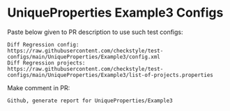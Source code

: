 # UniqueProperties Example3 Configs
Paste below given to PR description to use such test configs:
```
Diff Regression config: https://raw.githubusercontent.com/checkstyle/test-configs/main/UniqueProperties/Example3/config.xml
Diff Regression projects: https://raw.githubusercontent.com/checkstyle/test-configs/main/UniqueProperties/Example3/list-of-projects.properties
```
Make comment in PR:
```
Github, generate report for UniqueProperties/Example3
```
